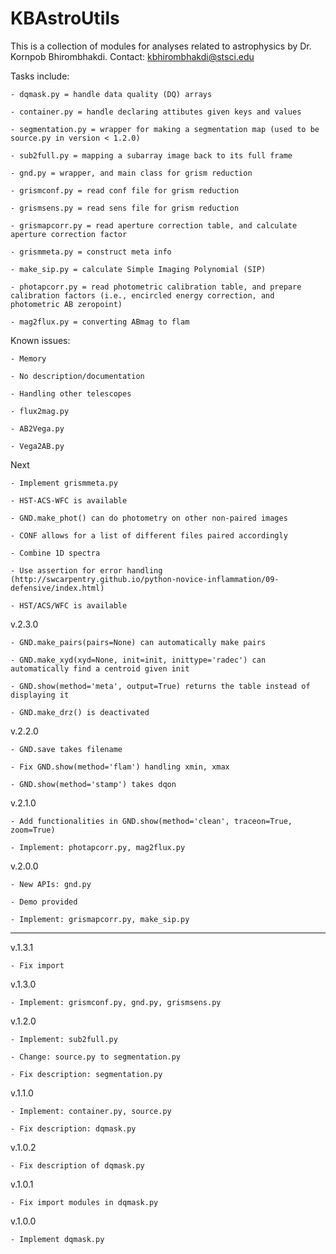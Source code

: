 # KBAstroUtils

This is a collection of modules for analyses related to astrophysics by Dr. Kornpob Bhirombhakdi. Contact: kbhirombhakdi@stsci.edu

Tasks include:

    - dqmask.py = handle data quality (DQ) arrays
    
    - container.py = handle declaring attibutes given keys and values
    
    - segmentation.py = wrapper for making a segmentation map (used to be source.py in version < 1.2.0)
    
    - sub2full.py = mapping a subarray image back to its full frame
    
    - gnd.py = wrapper, and main class for grism reduction
    
    - grismconf.py = read conf file for grism reduction
    
    - grismsens.py = read sens file for grism reduction
    
    - grismapcorr.py = read aperture correction table, and calculate aperture correction factor
    
    - grismmeta.py = construct meta info
    
    - make_sip.py = calculate Simple Imaging Polynomial (SIP)
    
    - photapcorr.py = read photometric calibration table, and prepare calibration factors (i.e., encircled energy correction, and photometric AB zeropoint)
    
    - mag2flux.py = converting ABmag to flam
        
Known issues:

    - Memory
    
    - No description/documentation
    
    - Handling other telescopes
        
    - flux2mag.py
    
    - AB2Vega.py
    
    - Vega2AB.py
    
Next

    - Implement grismmeta.py
    
    - HST-ACS-WFC is available

    - GND.make_phot() can do photometry on other non-paired images
    
    - CONF allows for a list of different files paired accordingly
    
    - Combine 1D spectra
    
    - Use assertion for error handling (http://swcarpentry.github.io/python-novice-inflammation/09-defensive/index.html)
    
    - HST/ACS/WFC is available
    
v.2.3.0

    - GND.make_pairs(pairs=None) can automatically make pairs
    
    - GND.make_xyd(xyd=None, init=init, inittype='radec') can automatically find a centroid given init
    
    - GND.show(method='meta', output=True) returns the table instead of displaying it
    
    - GND.make_drz() is deactivated
    
v.2.2.0

    - GND.save takes filename
    
    - Fix GND.show(method='flam') handling xmin, xmax
    
    - GND.show(method='stamp') takes dqon

v.2.1.0

    - Add functionalities in GND.show(method='clean', traceon=True, zoom=True)
    
    - Implement: photapcorr.py, mag2flux.py

v.2.0.0

    - New APIs: gnd.py
    
    - Demo provided
    
    - Implement: grismapcorr.py, make_sip.py
    
---

v.1.3.1

    - Fix import

v.1.3.0

    - Implement: grismconf.py, gnd.py, grismsens.py
    
v.1.2.0

    - Implement: sub2full.py

    - Change: source.py to segmentation.py
    
    - Fix description: segmentation.py

v.1.1.0

    - Implement: container.py, source.py
    
    - Fix description: dqmask.py
    
v.1.0.2

    - Fix description of dqmask.py
    
v.1.0.1

    - Fix import modules in dqmask.py
    
v.1.0.0

    - Implement dqmask.py
    